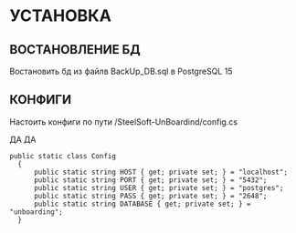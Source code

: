 # УСТАНОВКА
## ВОСТАНОВЛЕНИЕ БД

Востановить бд из файлв BackUp_DB.sql в PostgreSQL 15

## КОНФИГИ

Настоить конфиги по пути /SteelSoft-UnBoardind/config.cs

ДА ДА

```
public static class Config
  {
      public static string HOST { get; private set; } = "localhost";
      public static string PORT { get; private set; } = "5432";
      public static string USER { get; private set; } = "postgres";
      public static string PASS { get; private set; } = "2648";
      public static string DATABASE { get; private set; } = "unboarding";
  }
```
